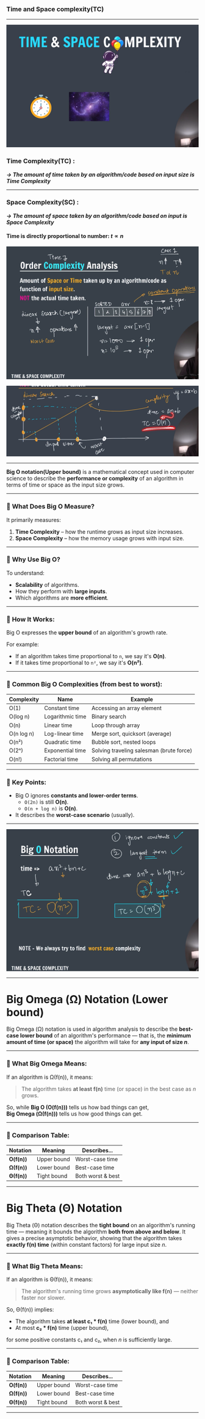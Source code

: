 ### Time and Space complexity(TC)

---

![TC & SC](images/image.png)

### Time Complexity(TC) :

**_-> The amount of time taken by an algorithm/code based on input size is Time Complexity_**

---

### Space Complexity(SC) :

**_-> The amount of space taken by an algorithm/code based on input is Space Complexity_**

#### Time is directly proportional to number: $t \propto n$

![TC&SC](images/image1.png)

![TC&SC](images/image2.png)

---

**Big O notation(Upper bound)** is a mathematical concept used in computer science to describe the **performance or complexity** of an algorithm in terms of time or space as the input size grows.

---

### 🔹 **What Does Big O Measure?**

It primarily measures:

1. **Time Complexity** – how the runtime grows as input size increases.
2. **Space Complexity** – how the memory usage grows with input size.

---

### 🔹 **Why Use Big O?**

To understand:

- **Scalability** of algorithms.
- How they perform with **large inputs**.
- Which algorithms are **more efficient**.

---

### 🔹 **How It Works:**

Big O expresses the **upper bound** of an algorithm's growth rate.

For example:

- If an algorithm takes time proportional to `n`, we say it's **O(n)**.
- If it takes time proportional to `n²`, we say it's **O(n²)**.

---

### 🔹 **Common Big O Complexities (from best to worst):**

| Complexity | Name             | Example                                  |
| ---------- | ---------------- | ---------------------------------------- |
| O(1)       | Constant time    | Accessing an array element               |
| O(log n)   | Logarithmic time | Binary search                            |
| O(n)       | Linear time      | Loop through array                       |
| O(n log n) | Log-linear time  | Merge sort, quicksort (average)          |
| O(n²)      | Quadratic time   | Bubble sort, nested loops                |
| O(2ⁿ)      | Exponential time | Solving traveling salesman (brute force) |
| O(n!)      | Factorial time   | Solving all permutations                 |

---

### 🔹 **Key Points:**

- Big O ignores **constants and lower-order terms**.
  - `O(2n)` is still **O(n)**.
  - `O(n + log n)` is **O(n)**.
- It describes the **worst-case scenario** (usually).

---

![TC&SC](images/image3.png)

---

# Big Omega (Ω) Notation (Lower bound)

Big Omega (Ω) notation is used in algorithm analysis to describe the **best-case lower bound** of an algorithm's performance — that is, the **minimum amount of time (or space)** the algorithm will take for **any input of size _n_**.

---

### 🔹 What Big Omega Means:

If an algorithm is Ω(f(n)), it means:

> The algorithm takes **at least f(n)** time (or space) in the best case as _n_ grows.

So, while **Big O (O(f(n)))** tells us how bad things can get,  
**Big Omega (Ω(f(n)))** tells us how good things can get.

---

### 🔹 Comparison Table:

| Notation    | Meaning     | Describes...      |
| ----------- | ----------- | ----------------- |
| **O(f(n))** | Upper bound | Worst-case time   |
| **Ω(f(n))** | Lower bound | Best-case time    |
| **Θ(f(n))** | Tight bound | Both worst & best |

---

# Big Theta (Θ) Notation

Big Theta (Θ) notation describes the **tight bound** on an algorithm's running time — meaning it bounds the algorithm **both from above and below**. It gives a precise asymptotic behavior, showing that the algorithm takes **exactly f(n) time** (within constant factors) for large input size _n_.

---

### 🔹 What Big Theta Means:

If an algorithm is Θ(f(n)), it means:

> The algorithm's running time grows **asymptotically like f(n)** — neither faster nor slower.

So, Θ(f(n)) implies:

- The algorithm takes **at least c₁ \* f(n)** time (lower bound), and
- At most **c₂ \* f(n)** time (upper bound),

for some positive constants c₁ and c₂, when _n_ is sufficiently large.

---

### 🔹 Comparison Table:

| Notation    | Meaning     | Describes...      |
| ----------- | ----------- | ----------------- |
| **O(f(n))** | Upper bound | Worst-case time   |
| **Ω(f(n))** | Lower bound | Best-case time    |
| **Θ(f(n))** | Tight bound | Both worst & best |

---
